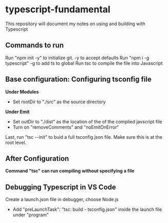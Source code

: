 # typescript-fundamental
This repository will document my notes on using and building with Typescript

## Commands to run
Run "npm init -y" to initialize git. -y to accept defaults
Run "npm i -g typescript" -g to add ts to global
Run tsc <filename> to compile the file into Javascript

## Base configuration: Configuring tsconfig file

**Under Modules**
- Set rootDir to "./src" as the source directory

**Under Emit**
- Set outDir to "./dist" as the location of the of the complied javscript file
- Turn on "removeComments" and "noEmitOnError"

Last, run "tsc --init" to buid a full tsconfig.json file. Make sure this is at the root level.

## After Configuration
**Command "tsc" can run compiling without specifying a file**

## Debugging Typescript in VS Code

Create a launch.json file in debugger, choose Node.js
- Add "preLaunchTask": "tsc: build - tsconfig.json" inside the launch file under "program"